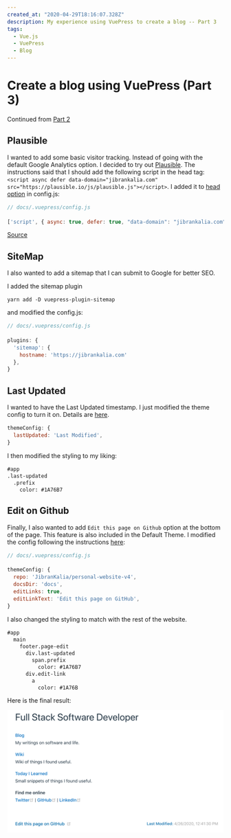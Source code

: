 ```yaml
---
created_at: "2020-04-29T18:16:07.328Z"
description: My experience using VuePress to create a blog -- Part 3
tags:
  - Vue.js
  - VuePress
  - Blog
---
```


# Create a blog using VuePress (Part 3)

Continued from [Part 2](../create-a-blog-using-vuepress-part-2)

## Plausible

I wanted to add some basic visitor tracking. Instead of going with the default Google Analytics option. I decided to try out [Plausible](https://plausible.io/vs-google-analytics). The instructions said that I should add the following script in the head tag:
`<script async defer data-domain="jibrankalia.com" src="https://plausible.io/js/plausible.js"></script>`. I added it to [head option](https://vuepress.vuejs.org/config/#head) in config.js:

```js
// docs/.vuepress/config.js

['script', { async: true, defer: true, "data-domain": "jibrankalia.com", src: "https://plausible.io/js/plausible.js" }],
```

[Source](https://medium.com/@lassiuosukainen/how-to-include-a-script-tag-on-a-vue-component-fe10940af9e8)

## SiteMap

I also wanted to add a sitemap that I can submit to Google for better SEO.

I added the sitemap plugin

```shell
yarn add -D vuepress-plugin-sitemap
```

and modified the config.js:

```js
// docs/.vuepress/config.js

plugins: {
  'sitemap': {
    hostname: 'https://jibrankalia.com'
  },
}
```

## Last Updated

I wanted to have the Last Updated timestamp. I just modified the theme config to turn it on. Details are [here](https://vuepress.vuejs.org/theme/default-theme-config.html#last-updated).

```js
themeConfig: {
  lastUpdated: 'Last Modified',
}
```

I then modified the styling to my liking:

```styl
#app
.last-updated
  .prefix
    color: #1A76B7
```

## Edit on Github

Finally, I also wanted to add `Edit this page on Github` option at the bottom of the page. This feature is also included in the Default Theme. I modified the config following the instructions [here](https://vuepress.vuejs.org/theme/default-theme-config.html#git-repository-and-edit-links):

```js
// docs/.vuepress/config.js

themeConfig: {
  repo: 'JibranKalia/personal-website-v4',
  docsDir: 'docs',
  editLinks: true,
  editLinkText: 'Edit this page on GitHub',
}
```

I also changed the styling to match with the rest of the website.

```styl
#app
  main
    footer.page-edit
      div.last-updated
        span.prefix
          color: #1A76B7
      div.edit-link
        a
          color: #1A76B
```

Here is the final result:

![last_updated.png](./resources/D4AD0A80309CE59DEE2F9B5E71BF1864.png)
